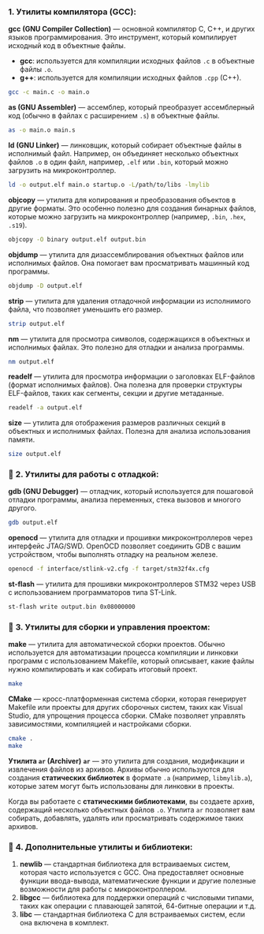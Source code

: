 
### **1. Утилиты компилятора (GCC):**

 **gcc (GNU Compiler Collection)** — основной компилятор C, C++, и других языков программирования. Это инструмент, который компилирует исходный код в объектные файлы.
 
- **gcc**: используется для компиляции исходных файлов `.c` в объектные файлы `.o`.
- **g++**: используется для компиляции исходных файлов `.cpp` (C++).

```bash
gcc -c main.c -o main.o
```

**as (GNU Assembler)** — ассемблер, который преобразует ассемблерный код (обычно в файлах с расширением `.s`) в объектные файлы.

```bash
as -o main.o main.s
```

**ld (GNU Linker)** — линковщик, который собирает объектные файлы в исполнимый файл. Например, он объединяет несколько объектных файлов `.o` в один файл, например, `.elf` или `.bin`, который можно загрузить на микроконтроллер.
```bash
ld -o output.elf main.o startup.o -L/path/to/libs -lmylib
```

 **objcopy** — утилита для копирования и преобразования объектов в другие форматы. Это особенно полезно для создания бинарных файлов, которые можно загрузить на микроконтроллер (например, `.bin`, `.hex`, `.s19`).
```bash
objcopy -O binary output.elf output.bin
```

 **objdump** — утилита для дизассемблирования объектных файлов или исполнимых файлов. Она помогает вам просматривать машинный код программы.
```bash
objdump -D output.elf
```

**strip** — утилита для удаления отладочной информации из исполнимого файла, что позволяет уменьшить его размер.
```bash
strip output.elf
```

**nm** — утилита для просмотра символов, содержащихся в объектных и исполнимых файлах. Это полезно для отладки и анализа программы.
```bash
nm output.elf
```

**readelf** — утилита для просмотра информации о заголовках ELF-файлов (формат исполнимых файлов). Она полезна для проверки структуры ELF-файлов, таких как сегменты, секции и другие метаданные.
```bash
readelf -a output.elf
```

**size** — утилита для отображения размеров различных секций в объектных и исполнимых файлах. Полезна для анализа использования памяти.
```bash
size output.elf
```

### 🔹 **2. Утилиты для работы с отладкой:**

**gdb (GNU Debugger)** — отладчик, который используется для пошаговой отладки программы, анализа переменных, стека вызовов и многого другого.
```bash
gdb output.elf
```

 **openocd** — утилита для отладки и прошивки микроконтроллеров через интерфейс JTAG/SWD. OpenOCD позволяет соединить GDB с вашим устройством, чтобы выполнять отладку на реальном железе.
```bash
openocd -f interface/stlink-v2.cfg -f target/stm32f4x.cfg
```

**st-flash** — утилита для прошивки микроконтроллеров STM32 через USB с использованием программаторов типа ST-Link.
```bash
st-flash write output.bin 0x08000000
```

### 🔹 **3. Утилиты для сборки и управления проектом:**

**make** — утилита для автоматической сборки проектов. Обычно используется для автоматизации процесса компиляции и линковки программ с использованием Makefile, который описывает, какие файлы нужно компилировать и как собирать итоговый проект.
```bash
make
```

**CMake** — кросс-платформенная система сборки, которая генерирует Makefile или проекты для других сборочных систем, таких как Visual Studio, для упрощения процесса сборки. CMake позволяет управлять зависимостями, компиляцией и настройками сборки.
```bash
cmake .
make
```

**Утилита `ar` (Archiver)**
**`ar`** — это утилита для создания, модификации и извлечения файлов из архивов. Архивы обычно используются для создания **статических библиотек** в формате `.a` (например, `libmylib.a`), которые затем могут быть использованы для линковки в проекты.

Когда вы работаете с **статическими библиотеками**, вы создаете архив, содержащий несколько объектных файлов `.o`. Утилита `ar` позволяет вам собирать, добавлять, удалять или просматривать содержимое таких архивов.
### 🔹 **4. Дополнительные утилиты и библиотеки:**

1. **newlib** — стандартная библиотека для встраиваемых систем, которая часто используется с GCC. Она предоставляет основные функции ввода-вывода, математические функции и другие полезные возможности для работы с микроконтроллером.
2. **libgcc** — библиотека для поддержки операций с числовыми типами, таких как операции с плавающей запятой, 64-битные операции и т.д.
3. **libc** — стандартная библиотека C для встраиваемых систем, если она включена в комплект.